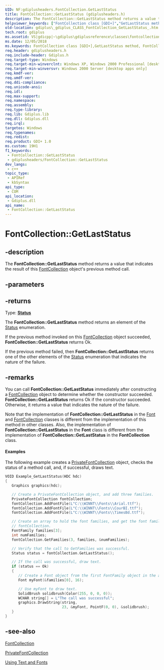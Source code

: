 ```yaml
---
UID: NF:gdiplusheaders.FontCollection.GetLastStatus
title: FontCollection::GetLastStatus (gdiplusheaders.h)
description: The FontCollection::GetLastStatus method returns a value that indicates the result of this FontCollection object's previous method call.
helpviewer_keywords: ["FontCollection class [GDI+]","GetLastStatus method","FontCollection.GetLastStatus","FontCollection::GetLastStatus","GetLastStatus","GetLastStatus method [GDI+]","GetLastStatus method [GDI+]","FontCollection class","_gdiplus_CLASS_FontCollection_GetLastStatus_","gdiplus._gdiplus_CLASS_FontCollection_GetLastStatus_"]
old-location: gdiplus\_gdiplus_CLASS_FontCollection_GetLastStatus_.htm
tech.root: gdiplus
ms.assetid: VS|gdicpp|~\gdiplus\gdiplusreference\classes\fontcollectionclass\fontcollectionmethods\getlaststatus_22.htm
ms.date: 12/05/2018
ms.keywords: FontCollection class [GDI+],GetLastStatus method, FontCollection.GetLastStatus, FontCollection::GetLastStatus, GetLastStatus, GetLastStatus method [GDI+], GetLastStatus method [GDI+],FontCollection class, _gdiplus_CLASS_FontCollection_GetLastStatus_, gdiplus._gdiplus_CLASS_FontCollection_GetLastStatus_
req.header: gdiplusheaders.h
req.include-header: Gdiplus.h
req.target-type: Windows
req.target-min-winverclnt: Windows XP, Windows 2000 Professional [desktop apps only]
req.target-min-winversvr: Windows 2000 Server [desktop apps only]
req.kmdf-ver: 
req.umdf-ver: 
req.ddi-compliance: 
req.unicode-ansi: 
req.idl: 
req.max-support: 
req.namespace: 
req.assembly: 
req.type-library: 
req.lib: Gdiplus.lib
req.dll: Gdiplus.dll
req.irql: 
targetos: Windows
req.typenames: 
req.redist: 
req.product: GDI+ 1.0
ms.custom: 19H1
f1_keywords:
 - FontCollection::GetLastStatus
 - gdiplusheaders/FontCollection::GetLastStatus
dev_langs:
 - c++
topic_type:
 - APIRef
 - kbSyntax
api_type:
 - COM
api_location:
 - Gdiplus.dll
api_name:
 - FontCollection::GetLastStatus
---
```


# FontCollection::GetLastStatus


## -description

The <b>FontCollection::GetLastStatus</b> method returns a value that indicates the result of this <a href="/windows/desktop/api/gdiplusheaders/nl-gdiplusheaders-fontcollection">FontCollection</a> object's previous method call.

## -parameters

## -returns

Type: <b><a href="/windows/desktop/api/gdiplustypes/ne-gdiplustypes-status">Status</a></b>

The <b>FontCollection::GetLastStatus</b> method returns an element of the <a href="/windows/desktop/api/gdiplustypes/ne-gdiplustypes-status">Status</a> enumeration.

If the previous method invoked on this <a href="/windows/desktop/api/gdiplusheaders/nl-gdiplusheaders-fontcollection">FontCollection</a> object succeeded, <b>FontCollection::GetLastStatus</b> returns Ok.

If the previous method failed, then <b>FontCollection::GetLastStatus</b> returns one of the other elements of the <a href="/windows/desktop/api/gdiplustypes/ne-gdiplustypes-status">Status</a> enumeration that indicates the nature of the failure.

## -remarks

You can call <b>FontCollection::GetLastStatus</b> immediately after constructing a <a href="/windows/desktop/api/gdiplusheaders/nl-gdiplusheaders-fontcollection">FontCollection</a> object to determine whether the constructor succeeded. <b>FontCollection::GetLastStatus</b> returns Ok if the constructor succeeded. Otherwise, it returns a value that indicates the nature of the failure.

Note that the implementation of <b>FontCollection::GetLastStatus</b> in the <a href="/windows/desktop/api/gdiplusheaders/nl-gdiplusheaders-font">Font</a> and <a href="/windows/desktop/api/gdiplusheaders/nl-gdiplusheaders-fontcollection">FontCollection</a> classes is different from the implementation of this method in other classes. Also, the implementation of <b>FontCollection::GetLastStatus</b> in the <b>Font</b> class is different from the implementation of <b>FontCollection::GetLastStatus</b> in the <b>FontCollection</b> class.


#### Examples



The following example creates a <a href="/windows/desktop/api/gdiplusheaders/nl-gdiplusheaders-privatefontcollection">PrivateFontCollection</a> object, checks the status of a method call, and, if successful, draws text.


```cpp
VOID Example_GetLastStatus(HDC hdc)
{
   Graphics graphics(hdc);

   // Create a PrivateFontCollection object, and add three families.
   PrivateFontCollection fontCollection;
   fontCollection.AddFontFile(L"C:\\WINNT\\Fonts\\Arial.ttf");
   fontCollection.AddFontFile(L"C:\\WINNT\\Fonts\\CourBI.ttf");
   fontCollection.AddFontFile(L"C:\\WINNT\\Fonts\\TimesBd.ttf");

   // Create an array to hold the font families, and get the font families of
   // fontCollection.
   FontFamily families[3];
   int numFamilies;
   fontCollection.GetFamilies(3, families, &numFamilies);

   // Verify that the call to GetFamilies was successful.
   Status status = fontCollection.GetLastStatus();

   // If the call was successful, draw text.
   if (status == Ok)
   {
      // Create a Font object from the first FontFamily object in the array.
      Font myFont(&families[0], 16);

      // Use myFont to draw text.
      SolidBrush solidbrush(Color(255, 0, 0, 0));
      WCHAR string[] = L"The call was successful";
      graphics.DrawString(string,
                          23, &myFont, PointF(0, 0), &solidbrush);
   }
}
```

## -see-also

<a href="/windows/desktop/api/gdiplusheaders/nl-gdiplusheaders-fontcollection">FontCollection</a>



<a href="/windows/desktop/api/gdiplusheaders/nl-gdiplusheaders-privatefontcollection">PrivateFontCollection</a>



<a href="/windows/desktop/gdiplus/-gdiplus-using-text-and-fonts-use">Using Text and Fonts</a>

